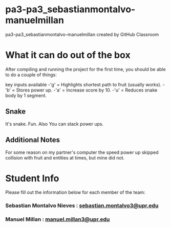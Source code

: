 # pa3-pa3_sebastianmontalvo-manuelmillan
pa3-pa3_sebastianmontalvo-manuelmillan created by GitHub Classroom

# What it can do out of the box
After compiling and running the project for the first time, you should be able to do a couple of things:

key inputs available
-'g' = Highlights shortest path to fruit (usually works).
-'b' = Stores power up.
-'a' = Increase score by 10.
-'u' = Reduces snake body by 1 segment.

## Snake
It's snake. Fun. Also You can stack power ups.

## Additional Notes
For some reason on my partner's computer the speed power up skipped collision with fruit and entities at times, but mine did not. 

# Student Info

Please fill out the information below for each member of the team:

### Sebastian Montalvo Nieves : sebastian.montalvo3@upr.edu

### Manuel Millan : manuel.millan3@upr.edu
